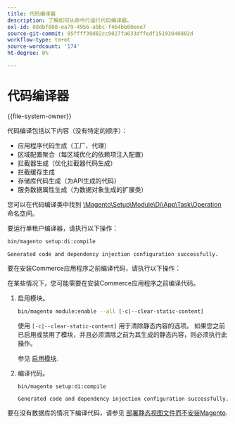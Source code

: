 ```yaml
---
title: 代码编译器
description: 了解如何从命令行运行代码编译器。
exl-id: 08dbf808-ea79-4956-a0bc-f464bb80eee7
source-git-commit: 95ffff39d82cc9027fa633dffedf15193040802d
workflow-type: tm+mt
source-wordcount: '174'
ht-degree: 0%

---
```


# 代码编译器

{{file-system-owner}}

代码编译包括以下内容（没有特定的顺序）：

- 应用程序代码生成（工厂、代理）
- 区域配置聚合（每区域优化的依赖项注入配置）
- 拦截器生成（优化拦截器代码生成）
- 拦截缓存生成
- 存储库代码生成（为API生成的代码）
- 服务数据属性生成（为数据对象生成的扩展类）

您可以在代码编译类中找到 [\Magento\Setup\Module\Di\App\Task\Operation][operation] 命名空间。

要运行单租户编译器，请执行以下操作：

```bash
bin/magento setup:di:compile
```

```terminal
Generated code and dependency injection configuration successfully.
```

要在安装Commerce应用程序之前编译代码，请执行以下操作：

在某些情况下，您可能需要在安装Commerce应用程序之前编译代码。

1. 启用模块。

   ```bash
   bin/magento module:enable --all [-c|--clear-static-content]
   ```

   使用 `[-c|--clear-static-content]` 用于清除静态内容的选项。 如果您之前已启用或禁用了模块，并且必须清除之前为其生成的静态内容，则必须执行此操作。

   参见 [启用模块](../../installation/tutorials/manage-modules.md).

1. 编译代码。

   ```bash
   bin/magento setup:di:compile
   ```

   ```terminal
   Generated code and dependency injection configuration successfully.
   ```

要在没有数据库的情况下编译代码，请参见 [部署静态视图文件而不安装Magento](../cli/static-view-file-deployment.md).

<!-- link definitions -->

[operation]: https://github.com/magento/magento2/blob/2.4/setup/src/Magento/Setup/Module/Di/App/Task/Operation
